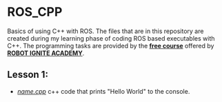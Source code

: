 # ROS_CPP
Basics of using C++ with ROS. The files that are in this repository are created during my learning phase of coding ROS based executables with C++. The programming tasks are provided by the [**free course**](https://www.theconstructsim.com/robotigniteacademy_learnros/ros-courses-library/cpp-for-robotics/) offered by [**ROBOT IGNITE ACADEMY**](https://www.theconstructsim.com/).


## Lesson 1:

* [*name.cpp*](https://github.com/Irudhaya/ROS_CPP/blob/learning/lessons/class_files/cpp_course_repo/utilities/name.cpp)  c++ code that prints "Hello World" to the console.